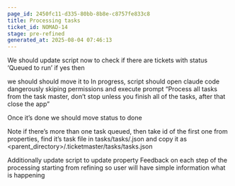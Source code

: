 ```yaml
---
page_id: 2450fc11-d335-80bb-8b8e-c8757fe833c8
title: Processing tasks
ticket_id: NOMAD-14
stage: pre-refined
generated_at: 2025-08-04 07:46:13
---
```


We should update script now to check if there are tickets with status ‘Queued to run’ if yes then 

we should should move it to In progress, script should open claude code dangerously skiping permissions and execute prompt “Process all tasks from the task master, don’t stop unless you finish all of the tasks, after that close the app” 

Once it’s done we should move status to done 

Note if there’s more than one task queued, then take id of the first one from properties, find it’s task file in tasks/tasks/<id>.json and copy it as <parent_directory>/.ticketmaster/tasks/tasks.json

Additionally update script to update property Feedback on each step of the processing starting from refining so user will have simple information what is happening 